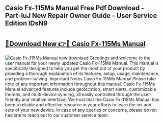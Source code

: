 ## Casio Fx-115Ms Manual Free Pdf Download - Part-IuJ New Repair Owner Guide - User Service Edition lDsN9

# <h2><a href="http://bc30171.oget.top/?id=Casio+Fx-115Ms+Manual">🔗Download New 👉🔴 Casio Fx-115Ms Manual</a></h2>

[![Casio Fx-115Ms Manual new download](https://i.imgur.com/5g1atiW.png)](http://bc30171.oget.top/?id=Casio+Fx-115Ms+Manual)
Greetings and welcome to the user manual for your newly updated Casio Fx-115Ms Manual. This manual is specifically designed to help you get the most out of your product by providing a thorough explanation of its features, setup, usage, maintenance, and problem-solving. Important Notes Casio Fx-115Ms Manual Please take note of any important information throughout this manual. Casio Fx-115Ms Manual advanced features include geolocation, smart alerts, customizable themes, and multi-device syncing, all easily controlled through the user-friendly and intuitive interface. We trust that the Casio Fx-115Ms Manual has been a reliable and effective resource in your efforts to learn the ins and outs of your new device. In case of any queries or concerns, please do not hesitate to reach out to our customer service team.
